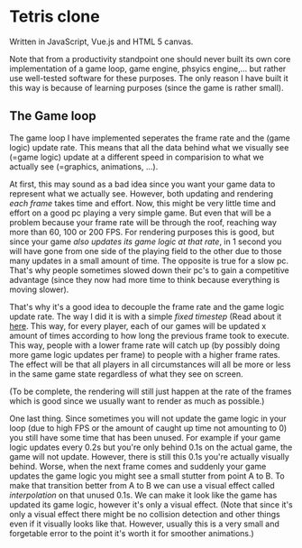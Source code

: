 # Tetris clone
Written in JavaScript, Vue.js and HTML 5 canvas. 

Note that from a productivity standpoint one should never built its own core implementation of a game loop, game engine, phsyics engine,... but rather use well-tested software for these purposes. The only reason I have built it this way is because of learning purposes (since the game is rather small).

## The Game loop
The game loop I have implemented seperates the frame rate and the (game logic) update rate. This means that all the data behind what we visually see (=game logic) update at a different speed in comparision to what we actually see (=graphics, animations, ...). 

At first, this may sound as a bad idea since you want your game data to represent what we actually see. However, both updating and rendering *each frame* takes time and effort. Now, this might be very little time and effort on a good pc playing a very simple game. But even that will be a problem because your frame rate will be through the roof, reaching way more than 60, 100 or 200 FPS. For rendering purposes this is good, but since your game *also updates its game logic at that rate*, in 1 second you will have gone from one side of the playing field to the other due to those many updates in a small amount of time. The opposite is true for a slow pc. That's why people sometimes slowed down their pc's to gain a competitive advantage (since they now had more time to think because everything is moving slower).

That's why it's a good idea to decouple the frame rate and the game logic update rate. The way I did it is with a simple *fixed timestep* (Read about it [here](https://gafferongames.com/post/fix_your_timestep/). This way, for every player, each of our games will be updated x amount of times according to how long the previous frame took to execute. This way, people with a lower frame rate will catch up (by possibly doing more game logic updates per frame) to people with a higher frame rates. The effect will be that all players in all circumstances will all be more or less in the same game state regardless of what they see on screen.

(To be complete, the rendering will still just happen at the rate of the frames which is good since we usually want to render as much as possible.)

One last thing. Since sometimes you will not update the game logic in your loop  (due to high FPS or the amount of caught up time not amounting to 0) you still have some time that has been unused. For example if your game logic updates every 0.2s but you're only behind 0.1s on the actual game, the game will not update. However, there is still this 0.1s you're actually visually behind. Worse, when the next frame comes and suddenly your game updates the game logic you might see a small stutter from point A to B. To make that transition better from A to B we can use a visual effect called *interpolation* on that unused 0.1s. We can make it look like the game has updated its game logic, however it's only a visual effect. (Note that since it's only a visual effect there might be no collision detection and other things even if it visually looks like that. However, usually this is a very small and forgetable error to the point it's worth it for smoother animations.)




